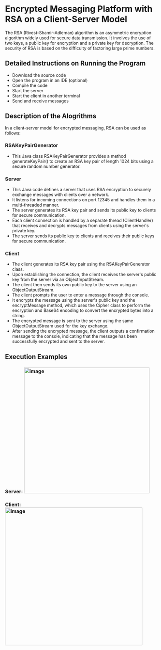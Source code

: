 # Encrypted Messaging Platform with RSA on a Client-Server Model
The RSA (Rivest-Shamir-Adleman) algorithm is an asymmetric encryption algorithm widely used for secure data transmission. It involves the use of two keys, a public key for encryption and a private key for decryption. The security of RSA is based on the difficulty of factoring large prime numbers.

## Detailed Instructions on Running the Program
- Download the source code
- Open the program in an IDE (optional)
- Compile the code
- Start the server
- Start the client in another terminal
- Send and receive messages

## Description of the Alogrithms
In a client-server model for encrypted messaging, RSA can be used as follows:
### RSAKeyPairGenerator
- This Java class RSAKeyPairGenerator provides a method generateKeyPair() to create an RSA key pair of length 1024 bits using a secure random number generator.
### Server
- This Java code defines a server that uses RSA encryption to securely exchange messages with clients over a network.
- It listens for incoming connections on port 12345 and handles them in a multi-threaded manner.
- The server generates its RSA key pair and sends its public key to clients for secure communication.
- Each client connection is handled by a separate thread (ClientHandler) that receives and decrypts messages from clients using the server's private key.
-  The server sends its public key to clients and receives their public keys for secure communication.
### Client 
- The client generates its RSA key pair using the RSAKeyPairGenerator class.
- Upon establishing the connection, the client receives the server's public key from the server via an ObjectInputStream.
- The client then sends its own public key to the server using an ObjectOutputStream.
- The client prompts the user to enter a message through the console.
- It encrypts the message using the server's public key and the encryptMessage method, which uses the Cipher class to perform the encryption and Base64 encoding to convert the encrypted bytes into a string.
- The encrypted message is sent to the server using the same ObjectOutputStream used for the key exchange.
- After sending the encrypted message, the client outputs a confirmation message to the console, indicating that the message has been successfully encrypted and sent to the server.

## Execution Examples
### Server: <img width="415" alt="image" src="https://github.com/ErinaBlakiqi/Siguria-e-te-dhenave-Detyra-3/assets/95575593/2692b954-470d-4c28-84e4-71fa611dfce9">

### Client: <img width="454" alt="image" src="https://github.com/ErinaBlakiqi/Siguria-e-te-dhenave-Detyra-3/assets/95575593/23c230ca-c907-4881-9bac-4eb82de708ea">






